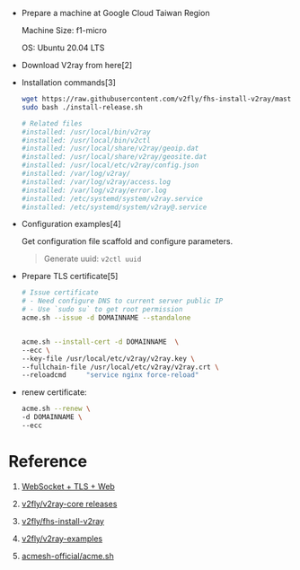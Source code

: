 - Prepare a machine at Google Cloud Taiwan Region

    Machine Size: f1-micro

    OS: Ubuntu 20.04 LTS

- Download V2ray from here[2]

- Installation commands[3]

  ``` bash
  wget https://raw.githubusercontent.com/v2fly/fhs-install-v2ray/master/install-release.sh
  sudo bash ./install-release.sh

  # Related files
  #installed: /usr/local/bin/v2ray
  #installed: /usr/local/bin/v2ctl
  #installed: /usr/local/share/v2ray/geoip.dat
  #installed: /usr/local/share/v2ray/geosite.dat
  #installed: /usr/local/etc/v2ray/config.json
  #installed: /var/log/v2ray/
  #installed: /var/log/v2ray/access.log
  #installed: /var/log/v2ray/error.log
  #installed: /etc/systemd/system/v2ray.service
  #installed: /etc/systemd/system/v2ray@.service
  ```


- Configuration examples[4]

  Get configuration file scaffold and configure parameters.
  
  > Generate uuid: `v2ctl uuid`

- Prepare TLS certificate[5]

  ``` bash
  # Issue certificate
  # - Need configure DNS to current server public IP
  # - Use `sudo su` to get root permission
  acme.sh --issue -d DOMAINNAME --standalone


  acme.sh --install-cert -d DOMAINNAME  \
  --ecc \
  --key-file /usr/local/etc/v2ray/v2ray.key \
  --fullchain-file /usr/local/etc/v2ray/v2ray.crt \
  --reloadcmd     "service nginx force-reload"
  ```

- renew certificate: 

  ``` bash
  acme.sh --renew \
  -d DOMAINNAME \
  --ecc
  ```


# Reference 

1. [ WebSocket + TLS + Web](https://guide.v2fly.org/advanced/wss_and_web.html)

2. [v2fly/v2ray-core releases](https://github.com/v2fly/v2ray-core/releases)


3. [v2fly/fhs-install-v2ray](https://github.com/v2fly/fhs-install-v2ray)


4. [v2fly/v2ray-examples](https://github.com/v2fly/v2ray-examples)

5. [acmesh-official/acme.sh](https://github.com/acmesh-official/acme.sh)
